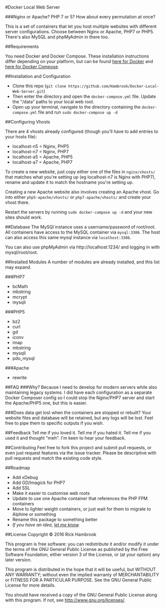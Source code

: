 #Docker Local Web Server

###Nginx or Apache? PHP 7 or 5? How about every permutation at once?

This is a set of containers that let you host multiple websites with different server configurations. Choose between Nginx or Apache, PHP7 or PHP5. There's also MySQL and phpMyAdmin in there too.

##Requirements

You need Docker and Docker Compose. These installation instructions differ depending on your platform, but can be found [here for Docker](https://docs.docker.com/engine/installation/) and [here for Docker Compose](https://docs.docker.com/compose/install/).

##Installation and Configuration

* Clone this repo (`git clone https://github.com/Hambrook/Docker-Local-Web-Server.git`)
* Then enter the directory and open the `docker-compose.yml` file. Update the "/data" paths to your local web root.
* Open up your terminal, navigate to the directory containing the `docker-compose.yml` file and run `sudo docker-compose up -d`

##Configuring Vhosts

There are 4 vhosts already configured (though you'll have to add entries to your hosts file):

* localhost-n5 = Nginx, PHP5
* localhost-n7 = Nginx, PHP7
* localhost-a5 = Apache, PHP5
* localhost-a7 = Apache, PHP7

To create a new website, just copy either one of the files in `nginx/vhosts/` that matches what you're setting up (eg localhost-n7 is Nginx with PHP7), rename and update it to match the hostname you're setting up.

Creating a new Apache website also involves creating an Apache vhost. Go into either `php5-apache/vhosts/` or `php7-apache/vhosts/` and create your vhost there.

Restart the servers by running `sudo docker-compose up -d` and your new sites should work.

##Database
The MySQl instance uses a username/password of root/root. All containers have access to the MySQL container via `mysql:3306`. The host can also access this same mysql instance via `localhost:3306`.

You can also use phpMyAdmin via http://localhost:1234/ and logging in with mysql/root/root.

##Installed Modules
A number of modules are already installed, and this list may expand.

###PHP7

* bcMath
* mbstring
* mcrypt
* mysqli

###PHP5

* bz2
* curl
* gd
* iconv
* imap
* mbstring
* mysqli
* pdo_mysql

###Apache

* rewrite

##FAQ
###Why?
Because I need to develop for modern servers while also maintaining legacy systems. I did have each configuration as a separate Docker Composer config so I could stop the Nginx/PHP7 server and start the Apache/PHP5 one, but this is easier.

###Does data get lost when the containers are stopped or rebuilt?
Your website files and database will be retained, but any logs will be lost. Feel free to pipe them to specific outputs if you wish.

##Feedback
Tell me if you loved it. Tell me if you hated it. Tell me if you used it and thought "meh". I'm keen to hear your feedback.

##Contributing
Feel free to fork this project and submit pull requests, or even just request features via the issue tracker. Please be descriptive with pull requests and match the existing code style.

##Roadmap
* Add xDebug
* Add GD/Imagick for PHP7
* Add SSL
* Make it easier to customise web roots
* Update to use one Apache container that references the PHP FPM containers
* Move to lighter weight containers, or just wait for them to migrate to Alphine or something
* Rename this package to something better
* _If you have an idea, [let me know](https://github.com/Hambrook/Docker-Local-Web-Server/issues)._

##License
Copyright © 2016 Rick Hambrook

This program is free software: you can redistribute it and/or modify
it under the terms of the GNU General Public License as published by
the Free Software Foundation, either version 3 of the License, or
(at your option) any later version.

This program is distributed in the hope that it will be useful,
but WITHOUT ANY WARRANTY; without even the implied warranty of
MERCHANTABILITY or FITNESS FOR A PARTICULAR PURPOSE.  See the
GNU General Public License for more details.

You should have received a copy of the GNU General Public License
along with this program.  If not, see <http://www.gnu.org/licenses/>.
